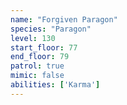 ```yaml
---
name: "Forgiven Paragon"
species: "Paragon"
level: 130
start_floor: 77
end_floor: 79
patrol: true
mimic: false
abilities: ['Karma']
---
```

